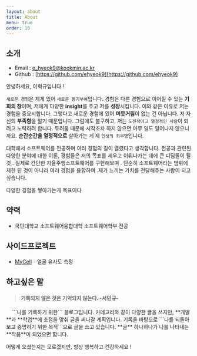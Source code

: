 ```yaml
---
layout: about
title: About
menu: true
order: 10
---
```


## 소개

- Email : [e_hyeok9@kookmin.ac.kr](e_hyeok9@kookmin.ac.kr)
- Github : [https://github.com/ehyeok9](https://github.com/ehyeok9)

안녕하세요, 이혁규입니다 !

```새로운 경험```은 제게 있어 ```새로운 동기부여```입니다. 경험은 다른 경험으로 이어질 수 있는 **기회의 창**이며, 저에게 다양한 **insight**를 주고 저를 **성장**시킵니다. 이와 같은 이유로 저는 경험을 중요시합니다. 그렇다고 새로운 경험에 있어 **머뭇거림**이 없는 건 아닙니다. 저 자신의 **부족함**을 알기 때문입니다. 그럼에도 불구하고, 저는 ```도전적이고 열정적인 사람```이 되려고 노력하려 합니다. 두려움 때문에 시작조차 하지 않으면 아무 일도 일어나지 않으니까요. **순간순간을 열정적으로** 살아가는 게 제 ```인생의 좌우명```입니다.

대학에서 소프트웨어를 전공하며 여러 경험의 길이 열렸다고 생각합니다. 전공과 관련된 다양한 분야에 대한 이론, 경험들은 저의 목표를 세우고 이뤄나가는 데에  큰 디딤돌이 될 것 . 실제로 간단한 자율주행소프트웨어를 구현해보며  .
단순히 소프트웨어라는 범위에 제한 된 것이 아니라 여러 경험을 융합하여 .제가 느끼는 가치를 전달해주는 사람이 되고 싶습니다.

다양한 경험을 쌓아가는게 목표이다


## 약력

- 국민대학교 소프트웨어융합대학 소프트웨어학부 전공

## 사이드프로젝트

- [MyCell](https://github.com/ehyeok9/MyCell) - 얼굴 유사도 측정

## 하고싶은 말
<blockquote><h4>기록되지 않은 것은 기억되지 않는다.  -서민규-  </h4></blockquote>
&nbsp;&nbsp;&nbsp;&nbsp;```나를 기록하기 위한``` 블로그입니다. 카테고리와 같이 다양한 글을 쓰지만, **개발**과 **학업**에 초점을 맞춰 글을 써나갈 계획입니다. 기록을 바탕으로 ```나를 되돌아보고 증명하기 위한 목적```으로 글을 쓰고 있습니다. **글** 하나하나가 나를 나타내는 **작품**이 되었으면 합니다.

어떻게 오셨는지는 모르겠지만, 항상 행복하고 건강하세요 !

